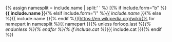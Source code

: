 {% assign namesplit = include.name | split:' ' %}
[{% if include.form="b" %}**{{ include.name }}**{% elsif include.form="i" %}*{{ include.name }}*{% else %}{{ include.name }}{% endif %}](https://en.wikipedia.org/wiki/{% for namepart in namesplit %}{{ namepart }}{% unless forloop.last %}_{% endunless %}{% endfor %}{% if include.cat %}_({{ include.cat }}){% endif %})
